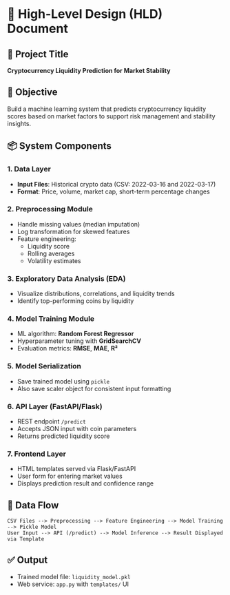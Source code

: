# 🧩 High-Level Design (HLD) Document

## 🧠 Project Title
**Cryptocurrency Liquidity Prediction for Market Stability**

## 🎯 Objective
Build a machine learning system that predicts cryptocurrency liquidity scores based on market factors to support risk management and stability insights.

## 📦 System Components

### 1. **Data Layer**
- **Input Files**: Historical crypto data (CSV: 2022-03-16 and 2022-03-17)
- **Format**: Price, volume, market cap, short-term percentage changes

### 2. **Preprocessing Module**
- Handle missing values (median imputation)
- Log transformation for skewed features
- Feature engineering:
  - Liquidity score
  - Rolling averages
  - Volatility estimates

### 3. **Exploratory Data Analysis (EDA)**
- Visualize distributions, correlations, and liquidity trends
- Identify top-performing coins by liquidity

### 4. **Model Training Module**
- ML algorithm: **Random Forest Regressor**
- Hyperparameter tuning with **GridSearchCV**
- Evaluation metrics: **RMSE**, **MAE**, **R²**

### 5. **Model Serialization**
- Save trained model using `pickle`
- Also save scaler object for consistent input formatting

### 6. **API Layer (FastAPI/Flask)**
- REST endpoint `/predict`
- Accepts JSON input with coin parameters
- Returns predicted liquidity score

### 7. **Frontend Layer**
- HTML templates served via Flask/FastAPI
- User form for entering market values
- Displays prediction result and confidence range

## 🔄 Data Flow
```
CSV Files --> Preprocessing --> Feature Engineering --> Model Training --> Pickle Model
User Input --> API (/predict) --> Model Inference --> Result Displayed via Template
```

## ✅ Output
- Trained model file: `liquidity_model.pkl`
- Web service: `app.py` with `templates/` UI
